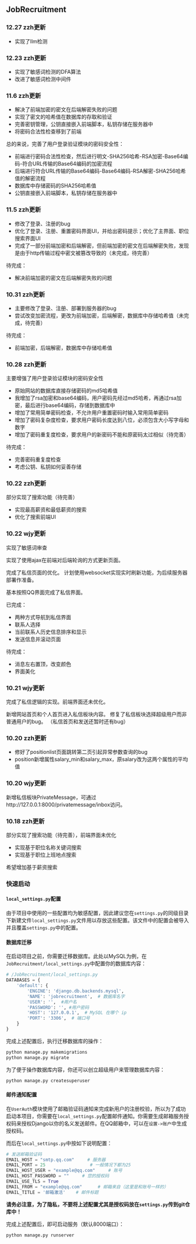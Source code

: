 ## JobRecruitment

### 12.27 zzh更新
- 实现了llm检测

### 12.23 zzh更新 
- 实现了敏感词检测的DFA算法
- 改进了敏感词检测中间件

### 11.6 zzh更新
- 解决了前端加密的密文在后端解密失败的问题
- 实现了密文的哈希值在数据库的存取和验证
- 完善密钥管理，公钥直接嵌入前端脚本，私钥存储在服务器中
- 将密码合法性检查移到了前端

总的来说，完善了用户登录验证模块的密码安全性：
- 前端进行密码合法性检查，然后进行明文-SHA256哈希-RSA加密-Base64编码-符合URL传输的Base64编码的加密流程
- 后端进行符合URL传输的Base64编码-Base64编码-RSA解密-SHA256哈希值的解密流程
- 数据库中存储密码的SHA256哈希值
- 公钥直接嵌入前端脚本，私钥存储在服务器中


### 11.5 zzh更新
- 修改了登录、注册的bug
- 优化了登录、注册、重置密码界面UI，并给出密码提示；优化了主界面、职位搜索界面UI
- 完成了一部分前端加密和后端解密，但前端加密的密文在后端解密失败，发现是由于http传输过程中密文被篡改导致的（未完成，待完善）

待完成：
- 解决前端加密的密文在后端解密失败的问题

### 10.31 zzh更新
- 主要修改了登录、注册、部署到服务器的bug
- 尝试改变加密流程，更改为前端加密，后端解密，数据库中存储哈希值（未完成，待完善）

待完成：
- 前端加密，后端解密，数据库中存储哈希值

### 10.28 zzh更新

主要增强了用户登录验证模块的密码安全性
- 原始网站的数据库直接存储密码的md5哈希值
- 我增加了rsa加密和base64编码，用户密码先经过md5哈希，再通过rsa加密，最后进行base64编码，存储到数据库中
- 增加了常用简单密码检查，不允许用户重置密码时输入常用简单密码
- 增加了密码复杂度检查，要求用户密码长度达到八位，必须包含大小写字母和数字
- 增加了密码重复度检查，要求用户的新密码不能和原密码太过相似（待完善）

待完成：
- 完善密码重复度检查
- 考虑公钥、私钥如何妥善存储

### 10.22 zzh更新

部分实现了搜索功能（待完善）
- 实现最高薪资和最低薪资的搜索
- 优化了搜索前端UI

### 10.22 wjy更新

实现了敏感词审查

实现了使用ajax在前端对后端轮询的方式更新页面。

完成了私信页面的优化。
计划使用websocket实现实时刷新功能，为后续服务器部署作准备。

基本按照QQ界面完成了私信界面。

已完成：
- 两种方式导航到私信界面
- 联系人选择
- 当前联系人历史信息排序和显示
- 发送信息并滚动页面

待完成：
- 消息左右置顶，改变颜色
- 界面美化

### 10.21 wjy更新
完成了私信逻辑的实现。前端界面还未优化。

新增网站首页和个人首页进入私信板块内容。
修复了私信板块选择超级用户而非普通用户的bug。
（私信首页和发送还暂时还有bug）

### 10.20 zzh更新

- 修好了positionlist页面跳转第二页引起异常参数查询的bug
- position新增属性salary_min和salary_max，原salary改为这两个属性的平均值

### 10.20 wjy更新
新增私信板块PrivateMessage，可通过http://127.0.0.1:8000/privatemessage/inbox访问。


### 10.18 zzh更新

部分实现了搜索功能（待完善），前端界面未优化
- 实现基于职位名称关键词搜索
- 实现基于职位上班地点搜索

希望增加基于薪资搜索

### 快速启动

#### `local_settings.py`配置

由于项目中使用的一些配置均为敏感配置，因此建议您在`settings.py`的同级目录下新建文件`local_settings.py`文件用以存放这些配置。该文件中的配置会被导入并且覆盖`settings.py`中的配置。

#### 数据库迁移

在启动项目之前，你需要迁移数据库。此处以MySQL为例，在`JobRecruitment/local_settings.py`中配置你的数据库内容：

```python
# /JobRecruitment/local_settings.py
DATABASES = {
    'default': {
        'ENGINE': 'django.db.backends.mysql',
        'NAME': 'jobrecruitment',  # 数据库名字
        'USER': '',  #用户名
        'PASSWORD': '', #用户密码
        'HOST': '127.0.0.1',  # MySQL 在哪个 ip
        'PORT': '3306',  # 端口号
    }
}
```

完成上述配置后，执行迁移数据库的操作：

```bash
python manage.py makemigrations
python manage.py migrate
```

为了便于操作数据库内容，你还可以创立超级用户来管理数据库内容：

```bash
python manage.py createsuperuser
```

#### 邮件通知配置

在`UserAuth`模块使用了邮箱验证码通知来完成新用户的注册校验，所以为了成功启动本项目，你需要在`local_settings.py`配置邮件通知。你需要生成邮箱服务授权码来授权Django以你的名义发送邮件。在QQ邮箱中，可以在`设置->账户`中生成授权码。

而后在`local_settings.py`中按如下说明配置：

```python
# 发送邮箱验证码
EMAIL_HOST = "smtp.qq.com"     # 服务器
EMAIL_PORT = 25                 # 一般情况下都为25
EMAIL_HOST_USER = "example@qq.com"     # 账号
EMAIL_HOST_PASSWORD = ""     # 您的授权码
EMAIL_USE_TLS = True       
EMAIL_FROM = "example@qq.com"      # 邮箱来自（这里是和账号一样的）
EMAIL_TITLE = '邮箱激活'	# 邮件标题
```

**请务必注意，为了隐私，不要将上述配置尤其是授权码放在`settings.py`传到git仓库中！**

完成上述配置后，即可启动服务（默认8000端口）：

```bash
python manage.py runserver
```

